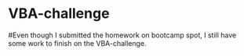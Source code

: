 # VBA-challenge

#Even though I submitted the homework on bootcamp spot, I still have some work to finish on the VBA-challenge.